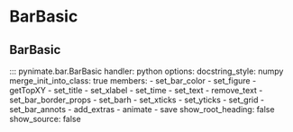 # BarBasic
## BarBasic
::: pynimate.bar.BarBasic
    handler: python
    options:
      docstring_style: numpy
      merge_init_into_class: true
      members:
        - set_bar_color
        - set_figure
        - getTopXY
        - set_title
        - set_xlabel
        - set_time
        - set_text
        - remove_text
        - set_bar_border_props
        - set_barh
        - set_xticks
        - set_yticks
        - set_grid
        - set_bar_annots
        - add_extras
        - animate
        - save
      show_root_heading: false
      show_source: false